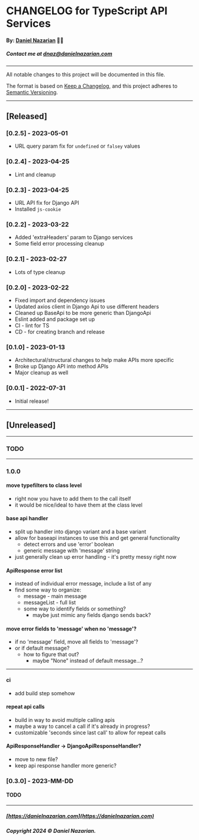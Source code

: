 # CHANGELOG for TypeScript API Services
#### By: [Daniel Nazarian](https://danielnazarian) 🐧👹
##### Contact me at <dnaz@danielnazarian.com>

-------------------------------------------------------

All notable changes to this project will be documented in this file.

The format is based on [Keep a Changelog](https://keepachangelog.com/en/1.0.0/),
and this project adheres to [Semantic Versioning](https://semver.org/spec/v2.0.0.html).


-------------------------------------------------------

## [Released]

### [0.2.5] - 2023-05-01
- URL query param fix for `undefined` or `falsey` values


### [0.2.4] - 2023-04-25
- Lint and cleanup


### [0.2.3] - 2023-04-25
- URL API fix for Django API
- Installed `js-cookie`


### [0.2.2] - 2023-03-22
- Added 'extraHeaders' param to Django services
- Some field error processing cleanup


### [0.2.1] - 2023-02-27
- Lots of type cleanup


### [0.2.0] - 2023-02-22
- Fixed import and dependency issues
- Updated axios client in Django Api to use different headers
- Cleaned up BaseApi to be more generic than DjangoApi
- Eslint added and package set up
- CI - lint for TS
- CD - for creating branch and release


### [0.1.0] - 2023-01-13
- Architectural/structural changes to help make APIs more specific
- Broke up Django API into method APIs
- Major cleanup as well


### [0.0.1] - 2022-07-31
- Initial release!

-------------------------------------------------------

## [Unreleased]

-------------------------------------------------------
### TODO



----
### 1.0.0


#### move typefilters to class level
- right now you have to add them to the call itself
- it would be nice/ideal to have them at the class level



#### base api handler
- split up handler into django variant and a base variant
- allow for baseapi instances to use this and get general functionality
  - detect errors and use 'error' boolean
  - generic message with 'message' string
- just generally clean up error handling - it's pretty messy right now



#### ApiResponse error list
- instead of individual error message, include a list of any
- find some way to organize:
  - message - main message
  - messageList - full list
  - some way to identify fields or something?
    - maybe just mimic any fields django sends back?


#### move error fields to 'message' when no 'message'?
- if no 'message' field, move all fields to 'message'?
- or if default message?
  - how to figure that out?
    - maybe "None" instead of default message...?

    
---



#### ci
- add build step somehow


#### repeat api calls
- build in way to avoid multiple calling apis
- maybe a way to cancel a call if it's already in progress?
- customizable 'seconds since last call' to allow for repeat calls


#### ApiResponseHandler -> DjangoApiResponseHandler?
- move to new file?
- keep api response handler more generic?


### [0.3.0] - 2023-MM-DD
#### TODO

-------------------------------------------------------

##### [https://danielnazarian.com](https://danielnazarian.com)
##### Copyright 2024 © Daniel Nazarian.
